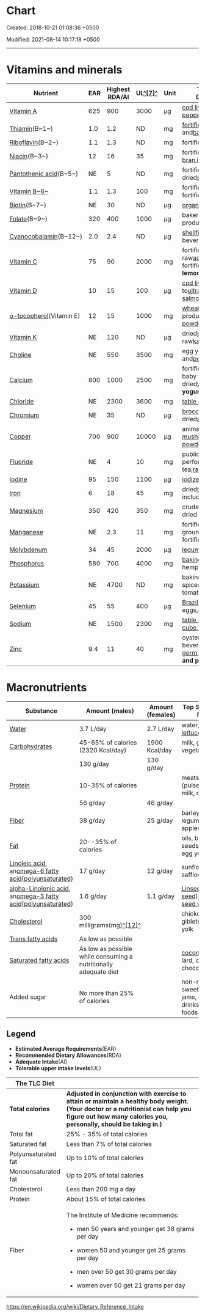 # Chart

Created: 2018-10-21 01:08:36 +0500

Modified: 2021-08-14 10:17:18 +0500

---

# Vitamins and minerals

| **Nutrient**                                                              | **EAR** | **Highest RDA/AI** | **UL**[^[7]^](https://en.wikipedia.org/wiki/Dietary_Reference_Intake#cite_note-IOM-7) | **Unit** | **Top common sources, 100 grams, U.S. Department of Agriculture (USDA)**[^[8]^](https://en.wikipedia.org/wiki/Dietary_Reference_Intake#cite_note-USDA-8)                                                                                                                                                                                                                                                                                                                      |
|---------------|-----|-------|------|-----|-----------------------------------|
| [Vitamin A](https://en.wikipedia.org/wiki/Vitamin_A)                      | 625     | 900                | 3000                                                                                    | µg       | [cod liver oil](https://en.wikipedia.org/wiki/Cod_liver_oil),[liver](https://en.wikipedia.org/wiki/Liver_(food)),[dehydrated](https://en.wikipedia.org/wiki/Dehydration)red[sweet peppers](https://en.wikipedia.org/wiki/Sweet_pepper),[veal](https://en.wikipedia.org/wiki/Veal), **dehydrated[carrots](https://en.wikipedia.org/wiki/Carrot)**                                                                                                                          |
| [Thiamin](https://en.wikipedia.org/wiki/Thiamin)(B~1~)                   | 1.0     | 1.2                | ND                                                                                      | mg       | [fortified](https://en.wikipedia.org/wiki/Food_fortification)[breakfast cereals](https://en.wikipedia.org/wiki/Breakfast_cereal),[energy bars](https://en.wikipedia.org/wiki/Energy_bar),[vegetarian](https://en.wikipedia.org/wiki/Vegetarian), and[baby food](https://en.wikipedia.org/wiki/Baby_food)products                                                                                                                                                           |
| [Riboflavin](https://en.wikipedia.org/wiki/Riboflavin)(B~2~)             | 1.1     | 1.3                | ND                                                                                      | mg       | fortified food products, lamb liver,[spirulina](https://en.wikipedia.org/wiki/Spirulina_(dietary_supplement))                                                                                                                                                                                                                                                                                                                                                                  |
| [Niacin](https://en.wikipedia.org/wiki/Niacin)(B~3~)                     | 12      | 16                 | 35                                                                                      | mg       | fortified food products,[baker's yeast](https://en.wikipedia.org/wiki/Baker%27s_yeast),[rice bran](https://en.wikipedia.org/wiki/Bran),[instant coffee](https://en.wikipedia.org/wiki/Instant_coffee), fortified beverages                                                                                                                                                                                                                                                  |
| [Pantothenic acid](https://en.wikipedia.org/wiki/Pantothenic_acid)(B~5~) | NE      | 5                  | ND                                                                                      | mg       | fortified food and beverage products, dried[shiitake](https://en.wikipedia.org/wiki/Shiitake)mushrooms, beef liver, rice bran                                                                                                                                                                                                                                                                                                                                                 |
| [Vitamin B~6~](https://en.wikipedia.org/wiki/Vitamin_B6)                  | 1.1     | 1.3                | 100                                                                                     | mg       | fortified food and beverage products, rice bran, fortified[margarines](https://en.wikipedia.org/wiki/Margarine), ground[sage](https://en.wikipedia.org/wiki/Salvia_officinalis)                                                                                                                                                                                                                                                                                               |
| [Biotin](https://en.wikipedia.org/wiki/Biotin)(B~7~)                     | NE      | 30                 | ND                                                                                      | µg       | [organ meats](https://en.wikipedia.org/wiki/Organ_meat), eggs, fish, meat, seeds, nuts[^[9]^](https://en.wikipedia.org/wiki/Dietary_Reference_Intake#cite_note-9)                                                                                                                                                                                                                                                                                                             |
| [Folate](https://en.wikipedia.org/wiki/Folate)(B~9~)                     | 320     | 400                | 1000                                                                                    | µg       | baker's yeast, fortified food and beverage products,[poultry](https://en.wikipedia.org/wiki/Poultry)liver                                                                                                                                                                                                                                                                                                                                                                    |
| [Cyanocobalamin](https://en.wikipedia.org/wiki/Cyanocobalamin)(B~12~)    | 2.0     | 2.4                | ND                                                                                      | µg       | [shellfish](https://en.wikipedia.org/wiki/Shellfish), beef, animal liver, fortified food and beverage products                                                                                                                                                                                                                                                                                                                                                                  |
| [Vitamin C](https://en.wikipedia.org/wiki/Vitamin_C)                      | 75      | 90                 | 2000                                                                                    | mg       | fortified beverages, dried[sweet peppers](https://en.wikipedia.org/wiki/Sweet_pepper), raw[acerola](https://en.wikipedia.org/wiki/Acerola), dried[chives](https://en.wikipedia.org/wiki/Chives)and[coriander](https://en.wikipedia.org/wiki/Coriander),[rose hips](https://en.wikipedia.org/wiki/Rose_hip), fortified food products, **Citrus Fruit (oranges / lemons)**                                                                                                  |
| [Vitamin D](https://en.wikipedia.org/wiki/Vitamin_D)                      | 10      | 15                 | 100                                                                                     | µg       | [cod liver oil](https://en.wikipedia.org/wiki/Cod_liver_oil),[mushrooms](https://en.wikipedia.org/wiki/Mushroom)(if exposed to[ultraviolet](https://en.wikipedia.org/wiki/Ultraviolet)light),[halibut](https://en.wikipedia.org/wiki/Halibut),[mackerel](https://en.wikipedia.org/wiki/Mackerel),[canned](https://en.wikipedia.org/wiki/Canning)[sockeye salmon](https://en.wikipedia.org/wiki/Sockeye_salmon)                                                          |
| [α-tocopherol](https://en.wikipedia.org/wiki/Tocopherol)(Vitamin E)      | 12      | 15                 | 1000                                                                                    | mg       | [wheat germ](https://en.wikipedia.org/wiki/Wheat_germ)oil, fortified food and beverage products,[hazelnut](https://en.wikipedia.org/wiki/Hazelnut)oil, fortified[peanut butter](https://en.wikipedia.org/wiki/Peanut_butter),[chili powder](https://en.wikipedia.org/wiki/Chili_powder)                                                                                                                                                                                    |
| [Vitamin K](https://en.wikipedia.org/wiki/Vitamin_K)                      | NE      | 120                | ND                                                                                      | µg       | dried[spices](https://en.wikipedia.org/wiki/Spice), fresh[parsley](https://en.wikipedia.org/wiki/Parsley), cooked and raw[kale](https://en.wikipedia.org/wiki/Kale),[chard](https://en.wikipedia.org/wiki/Chard), other[leaf vegetables](https://en.wikipedia.org/wiki/Leaf_vegetables)                                                                                                                                                                                    |
| [Choline](https://en.wikipedia.org/wiki/Choline)                          | NE      | 550                | 3500                                                                                    | mg       | egg yolk, organ meats from beef and[pork](https://en.wikipedia.org/wiki/Pork),[soybean](https://en.wikipedia.org/wiki/Soybean)oil, fish[roe](https://en.wikipedia.org/wiki/Roe)                                                                                                                                                                                                                                                                                             |
| [Calcium](https://en.wikipedia.org/wiki/Calcium)                          | 800     | 1000               | 2500                                                                                    | mg       | fortified cereals, beverages,[tofu](https://en.wikipedia.org/wiki/Tofu),[energy bars](https://en.wikipedia.org/wiki/Energy_bar), and baby foods, dried[basil](https://en.wikipedia.org/wiki/Basil)and other[spices](https://en.wikipedia.org/wiki/Spice), dried[whey](https://en.wikipedia.org/wiki/Whey),[cheese](https://en.wikipedia.org/wiki/Cheese),[milk powder](https://en.wikipedia.org/wiki/Milk_powder), **milk, cheese and yogurt, broccoli, cabbage, okra** |
| [Chloride](https://en.wikipedia.org/wiki/Chloride)                        | NE      | 2300               | 3600                                                                                    | mg       | [table salt](https://en.wikipedia.org/wiki/Table_salt)                                                                                                                                                                                                                                                                                                                                                                                                                          |
| [Chromium](https://en.wikipedia.org/wiki/Chromium)                        | NE      | 35                 | ND                                                                                      | µg       | [broccoli](https://en.wikipedia.org/wiki/Broccoli),[turkey ham](https://en.wikipedia.org/wiki/Turkey_ham), dried[apricots](https://en.wikipedia.org/wiki/Apricot),[tuna](https://en.wikipedia.org/wiki/Tuna),[pineapple](https://en.wikipedia.org/wiki/Pineapple),[grape juice](https://en.wikipedia.org/wiki/Grape_juice)[^[10]^](https://en.wikipedia.org/wiki/Dietary_Reference_Intake#cite_note-10)                                                                  |
| [Copper](https://en.wikipedia.org/wiki/Copper)                            | 700     | 900                | 10000                                                                                   | µg       | animal liver,[seaweed](https://en.wikipedia.org/wiki/Seaweed)products, dried[shiitake mushrooms](https://en.wikipedia.org/wiki/Shiitake_mushroom),[oysters](https://en.wikipedia.org/wiki/Oyster),[sesame seeds](https://en.wikipedia.org/wiki/Sesame_seed),[cocoa powder](https://en.wikipedia.org/wiki/Cocoa_powder),[cashews](https://en.wikipedia.org/wiki/Cashew),[sunflower seeds](https://en.wikipedia.org/wiki/Sunflower_seed)                                  |
| [Fluoride](https://en.wikipedia.org/wiki/Fluoride)                        | NE      | 4                  | 10                                                                                      | mg       | public drinking water, where[fluoridation](https://en.wikipedia.org/wiki/Water_fluoridation)is performed or natural fluorides are present, tea,[raisins](https://en.wikipedia.org/wiki/Raisin)                                                                                                                                                                                                                                                                               |
| [Iodine](https://en.wikipedia.org/wiki/Iodine)                            | 95      | 150                | 1100                                                                                    | µg       | [iodized salt](https://en.wikipedia.org/wiki/Iodized_salt), kelp, cod                                                                                                                                                                                                                                                                                                                                                                                                           |
| [Iron](https://en.wikipedia.org/wiki/Iron)                                | 6       | 18                 | 45                                                                                      | mg       | dried[thyme](https://en.wikipedia.org/wiki/Thyme)and other spices, fortified foods, including baby foods, animal organ meats                                                                                                                                                                                                                                                                                                                                                  |
| [Magnesium](https://en.wikipedia.org/wiki/Magnesium)                      | 350     | 420                | 350                                                                                     | mg       | crude rice bran,[cottonseed](https://en.wikipedia.org/wiki/Cottonseed)flour,[hemp seeds](https://en.wikipedia.org/wiki/Hemp_seed), dried spices, cocoa powder, fortified beverages                                                                                                                                                                                                                                                                                           |
| [Manganese](https://en.wikipedia.org/wiki/Manganese)                      | NE      | 2.3                | 11                                                                                      | mg       | fortified beverages and[infant formulas](https://en.wikipedia.org/wiki/Infant_formula), ground[cloves](https://en.wikipedia.org/wiki/Clove)and other dried spices,[chickpeas](https://en.wikipedia.org/wiki/Chickpea), fortified breakfast cereals                                                                                                                                                                                                                          |
| [Molybdenum](https://en.wikipedia.org/wiki/Molybdenum)                    | 34      | 45                 | 2000                                                                                    | µg       | [legumes](https://en.wikipedia.org/wiki/Legume), grain products,[nuts](https://en.wikipedia.org/wiki/Nut_(fruit))and[seeds](https://en.wikipedia.org/wiki/Seed)[^[11]^](https://en.wikipedia.org/wiki/Dietary_Reference_Intake#cite_note-11)                                                                                                                                                                                                                               |
| [Phosphorus](https://en.wikipedia.org/wiki/Phosphorus)                    | 580     | 700                | 4000                                                                                    | mg       | [baking powder](https://en.wikipedia.org/wiki/Baking_powder),[instant pudding](https://en.wikipedia.org/wiki/Instant_pudding),[cottonseed meal](https://en.wikipedia.org/wiki/Cottonseed_meal), hemp seeds, fortified beverages, dried whey                                                                                                                                                                                                                                   |
| [Potassium](https://en.wikipedia.org/wiki/Potassium)                      | NE      | 4700               | ND                                                                                      | mg       | baking powder, dried[parsley](https://en.wikipedia.org/wiki/Parsley)and other spices,[instant tea](https://en.wikipedia.org/wiki/Instant_tea)and instant coffee, dried tomatoes, dried sweet peppers,[soy sauce](https://en.wikipedia.org/wiki/Soy_sauce)                                                                                                                                                                                                                  |
| [Selenium](https://en.wikipedia.org/wiki/Selenium)                        | 45      | 55                 | 400                                                                                     | µg       | [Brazil nuts](https://en.wikipedia.org/wiki/Brazil_nuts)and[mixed nuts](https://en.wikipedia.org/wiki/Mixed_nuts), animal[kidneys](https://en.wikipedia.org/wiki/Kidney), dried eggs,[oysters](https://en.wikipedia.org/wiki/Oyster), dried[cod](https://en.wikipedia.org/wiki/Cod)                                                                                                                                                                                        |
| [Sodium](https://en.wikipedia.org/wiki/Sodium)                            | NE      | 1500               | 2300                                                                                    | mg       | [table salt](https://en.wikipedia.org/wiki/Table_salt),[baking soda](https://en.wikipedia.org/wiki/Baking_soda), soup[bouillon cube](https://en.wikipedia.org/wiki/Bouillon_cube),[seasoning](https://en.wikipedia.org/wiki/Seasoning)mixes,[onion soup](https://en.wikipedia.org/wiki/Onion_soup)mix,[fish sauce](https://en.wikipedia.org/wiki/Fish_sauce)                                                                                                             |
| [Zinc](https://en.wikipedia.org/wiki/Zinc)                                | 9.4     | 11                 | 40                                                                                      | mg       | oysters, fortified breakfast cereals, baby foods, beverages, peanut butter, and energy bars,[wheat germ](https://en.wikipedia.org/wiki/Wheat_germ), **beef, shrimp, spinach, flaxseeds, oysters and pumpkin seeds**                                                                                                                                                                                                                                                            |

# Macronutrients

| **Substance**                                                                                                                                                                                                           | **Amount (males)**                                                                                             | **Amount (females)** | **Top Sources in Common Measures**[^[8]^](https://en.wikipedia.org/wiki/Dietary_Reference_Intake#cite_note-USDA-8)                                                                                                                                                                                                                |
|--------------------|------------------|----------|--------------------------|
| [Water](https://en.wikipedia.org/wiki/Drinking_water)                                                                                                                                                                   | 3.7 L/day                                                                                                      | 2.7 L/day            | water,[watermelon](https://en.wikipedia.org/wiki/Watermelon),[iceberg lettuce](https://en.wikipedia.org/wiki/Iceberg_lettuce)                                                                                                                                                                                                     |
| [Carbohydrates](https://en.wikipedia.org/wiki/Carbohydrates)                                                                                                                                                            | 45-65% of calories (2320 Kcal/day)                                                                             | 1900 Kcal/day        | milk, grains, fruits, vegetables                                                                                                                                                                                                                                                                                                    |
|                                                                                                                                                                                                                        | 130 g/day                                                                                                      | 130 g/day            |                                                                                                                                                                                                                                                                                                                                    |
| [Protein](https://en.wikipedia.org/wiki/Protein)                                                                                                                                                                        | 10-35% of calories                                                                                             |                     | meats, fish, legumes (pulses and lentils), nuts, milk, cheeses, eggs                                                                                                                                                                                                                                                                |
|                                                                                                                                                                                                                        | 56 g/day                                                                                                       | 46 g/day             |                                                                                                                                                                                                                                                                                                                                    |
| [Fiber](https://en.wikipedia.org/wiki/Dietary_fiber)                                                                                                                                                                    | 38 g/day                                                                                                       | 25 g/day             | barley, bulgur, rolled oats, legumes, nuts, beans, apples                                                                                                                                                                                                                                                                           |
| [Fat](https://en.wikipedia.org/wiki/Fat)                                                                                                                                                                                | 20--35% of calories                                                                                            |                     | oils, butter, lard, nuts, seeds, fatty meat cuts, egg yolk, cheeses                                                                                                                                                                                                                                                                 |
| [Linoleic acid](https://en.wikipedia.org/wiki/Linoleic_acid), an[omega-6 fatty acid](https://en.wikipedia.org/wiki/Omega-6_fatty_acid)([polyunsaturated](https://en.wikipedia.org/wiki/Polyunsaturated))               | 17 g/day                                                                                                       | 12 g/day             | sunflower seeds and oil, safflower oil                                                                                                                                                                                                                                                                                              |
| [alpha-Linolenic acid](https://en.wikipedia.org/wiki/Alpha-Linolenic_acid), an[omega-3 fatty acid](https://en.wikipedia.org/wiki/Omega-3_fatty_acid)([polyunsaturated](https://en.wikipedia.org/wiki/Polyunsaturated)) | 1.6 g/day                                                                                                      | 1.1 g/day            | [Linseed oil](https://en.wikipedia.org/wiki/Linseed_oil)([flax seed](https://en.wikipedia.org/wiki/Flax_seed)),[chia seed](https://en.wikipedia.org/wiki/Chia_seed),[hemp seed](https://en.wikipedia.org/wiki/Hemp#Nutrition),[walnut](https://en.wikipedia.org/wiki/Walnut),[soybeans](https://en.wikipedia.org/wiki/Soybean) |
| [Cholesterol](https://en.wikipedia.org/wiki/Cholesterol)                                                                                                                                                                | 300 milligrams(mg)[^[12]^](https://en.wikipedia.org/wiki/Dietary_Reference_Intake#cite_note-App14FLG2009-16) |                     | chicken[giblets](https://en.wikipedia.org/wiki/Giblets), turkey giblets, beef liver, egg yolk                                                                                                                                                                                                                                      |
| [Trans fatty acids](https://en.wikipedia.org/wiki/Trans_fatty_acids)                                                                                                                                                    | As low as possible                                                                                             |                     |                                                                                                                                                                                                                                                                                                                                    |
| [Saturated fatty acids](https://en.wikipedia.org/wiki/Saturated_fatty_acids)                                                                                                                                            | As low as possible while consuming a nutritionally adequate diet                                               |                     | [coconut](https://en.wikipedia.org/wiki/Coconut)meat, coconut oil, lard, cheeses, butter, chocolate, egg yolk                                                                                                                                                                                                                      |
| Added sugar                                                                                                                                                                                                             | No more than 25% of calories                                                                                   |                     | non-natural sweet foods: sweets, cookies, cakes, jams, energy and soda drinks, many processed foods                                                                                                                                                                                                                                 |

## Legend
-   **Estimated Average Requirements**(EAR)
-   **Recommended Dietary Allowances**(RDA)
-   **Adequate Intake**(AI)
-   **Tolerable upper intake levels**(UL)

<table>
<colgroup>
<col style="width: 19%" />
<col style="width: 80%" />
</colgroup>
<thead>
<tr class="header">
<th><strong>The TLC Diet</strong></th>
<th></th>
</tr>
</thead>
<tbody>
<tr class="odd">
<td><strong>Total calories</strong></td>
<td><strong>Adjusted in conjunction with exercise to attain or maintain a healthy body weight. (Your doctor or a nutritionist can help you figure out how many calories you, personally, should be taking in.)</strong></td>
</tr>
<tr class="even">
<td>Total fat</td>
<td>25% - 35% of total calories</td>
</tr>
<tr class="odd">
<td>Saturated fat</td>
<td>Less than 7% of total calories</td>
</tr>
<tr class="even">
<td>Polyunsaturated fat</td>
<td>Up to 10% of total calories</td>
</tr>
<tr class="odd">
<td>Monounsaturated fat</td>
<td>Up to 20% of total calories</td>
</tr>
<tr class="even">
<td>Cholesterol</td>
<td>Less than 200 mg a day</td>
</tr>
<tr class="odd">
<td>Protein</td>
<td>About 15% of total calories</td>
</tr>
<tr class="even">
<td>Fiber</td>
<td><p>The Institute of Medicine recommends:</p>
<ul class="incremental">
<li><p>men 50 years and younger get 38 grams per day</p></li>
<li><p>women 50 and younger get 25 grams per day</p></li>
<li><p>men over 50 get 30 grams per day</p></li>
<li><p>women over 50 get 21 grams per day</p></li>
</ul></td>
</tr>
</tbody>
</table>

<https://en.wikipedia.org/wiki/Dietary_Reference_Intake>
